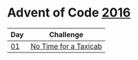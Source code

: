 # Advent of Code [2016](https://adventofcode.com/2016)

| Day                | Challenge                                                    |
| ------------------ | ------------------------------------------------------------ |
| [01](./src/d01.rs) | [No Time for a Taxicab](https://adventofcode.com/2016/day/1) |
